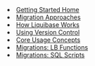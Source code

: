 <li><a href="/quickstart.html"><span>Getting Started Home</span></a></li>
<li><a href="/get_started/database-migration-approaches.html"><span>Migration Approaches</span></a></li>
<li><a href="/get_started/how-lb-works.html"><span>How Liquibase Works</span></a></li>
<li><a href="/get_started/version_control_info.html"><span>Using Version Control</span></a></li>
<li><a href="/get_started/lb-core-usage-concepts.html"><span>Core Usage Concepts</span></a></li>
<li><a href="/get_started/quickstart_lb.html"><span>Migrations: LB Functions</span></a></li>
<li><a href="/get_started/quickstart_sql.html"><span>Migrations: SQL Scripts</span></a></li>